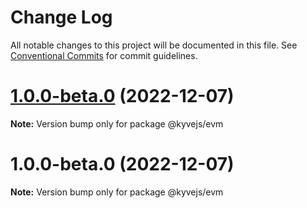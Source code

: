 # Change Log

All notable changes to this project will be documented in this file.
See [Conventional Commits](https://conventionalcommits.org) for commit guidelines.

# [1.0.0-beta.0](https://github.com/RuslanGlaznyov/kyvejs/compare/@kyvejs/evm@1.0.0-beta.0...@kyvejs/evm@1.0.0-beta.0) (2022-12-07)

**Note:** Version bump only for package @kyvejs/evm

# 1.0.0-beta.0 (2022-12-07)

**Note:** Version bump only for package @kyvejs/evm
